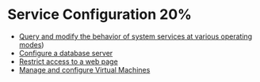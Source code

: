 # Service Configuration 20%
* [Query and modify the behavior of system services at various operating modes](07.md))
* [Configure a database server](10.md)
* [Restrict access to a web page](11.md)
* [Manage and configure Virtual Machines](13.md)
